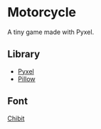 ﻿
# Motorcycle

A tiny game made with Pyxel.

## Library

- [Pyxel](https://github.com/kitao/pyxel/blob/main/README.md)
- [Pillow](https://pypi.org/project/pillow/)

## Font

[Chibit](https://welina.xyz/font/bitmap/chibit/#google_vignette)
